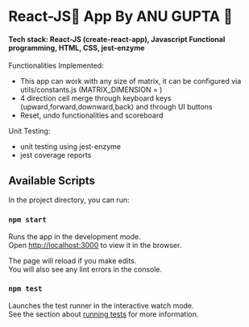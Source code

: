 # React-JS💙 App By ANU GUPTA 🙂

#### Tech stack: React-JS (create-react-app), Javascript Functional programming, HTML, CSS, jest-enzyme

Functionalities Implemented:
- This app can work with any size of matrix, it can be configured via utils/constants.js (MATRIX_DIMENSION = <any number>)
- 4 direction cell merge through keyboard keys (upward,forward,downward,back) and through UI buttons
- Reset, undo functionalities and scoreboard

Unit Testing:
  - unit testing using jest-enzyme
  - jest coverage reports
  
## Available Scripts

In the project directory, you can run:

### `npm start`

Runs the app in the development mode.<br />
Open [http://localhost:3000](http://localhost:3000) to view it in the browser.

The page will reload if you make edits.<br />
You will also see any lint errors in the console.

### `npm test`

Launches the test runner in the interactive watch mode.<br />
See the section about [running tests](https://facebook.github.io/create-react-app/docs/running-tests) for more information.

